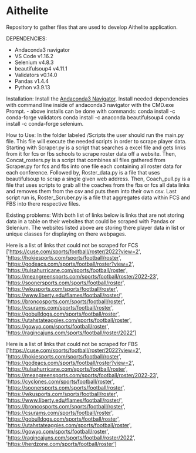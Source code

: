 # Aithelite
Repository to gather files that are used to develop Aithelite application.

DEPENDENCIES: 
* Andaconda3 navigator
* VS Code v1.16.2
* Selenium v4.8.3
* beautifulsoup4 v4.11.1
* Validators v0.14.0
* Pandas v1.4.4
* Python v3.9.13


Installation: 
  Install the [Andaconda3 Navigator](https://www.anaconda.com/download/).
  Install needed dependencies with command line inside of andaconda3 navigator with the CMD.exe Prompt.
    - above installs can be done with commands: conda install -c conda-forge validators
                                                conda install -c anaconda beautifulsoup4
                                                conda install -c conda-forge selenium.
                                                

How to Use:
In the folder labeled /Scripts the user should run the main.py file.  This file will execute the needed scripts in order to scrape player data.  Starting with Scraper.py is a script that searches a excel file and gets links from it for fcs or fbs schools to scrape roster data off a website.  Then, Concat_rosters.py is a script that combines all files gathered from Scraper.py for fcs and fbs into one file each containing all roster data for each conference.  Followed by, Roster_data.py is a file that uses beautifulsoup to scrap a single given web address.  Then, Coach_pull.py is a file that uses scripts to grab all the coaches from the fbs or fcs all data links and removes them from the csv and puts them into their own csv.  Last script run is, Roster_Scruber.py is a file that aggregates data within FCS and FBS into there respective files.

Existing problems:
With both list of links below is links that are not storing data in a table on their websites that could be scraped with Pandas or Selenium.  The websites listed above are storing there player data in list or unique classes for displaying on there webpages. 

Here is a list of links that could not be scraped for FCS ['https://cuse.com/sports/football/roster/2022?view=2', 'https://hokiesports.com/sports/football/roster', 'https://godeacs.com/sports/football/roster?view=2', 'https://tulsahurricane.com/sports/football/roster', 'https://meangreensports.com/sports/football/roster/2022-23', 'https://soonersports.com/sports/football/roster', 'https://wkusports.com/sports/football/roster', 'https://www.liberty.edu/flames/football/roster/', 'https://broncosports.com/sports/football/roster', 'https://csurams.com/sports/football/roster', 'https://gobulldogs.com/sports/football/roster', 'https://utahstateaggies.com/sports/football/roster', 'https://gowyo.com/sports/football/roster', 'https://ragincajuns.com/sports/football/roster/2022']

Here is a list of links that could not be scraped for FBS ['https://cuse.com/sports/football/roster/2022?view=2', 'https://hokiesports.com/sports/football/roster', 'https://godeacs.com/sports/football/roster?view=2', 'https://tulsahurricane.com/sports/football/roster', 'https://meangreensports.com/sports/football/roster/2022-23', 'https://cyclones.com/sports/football/roster', 'https://soonersports.com/sports/football/roster', 'https://wkusports.com/sports/football/roster', 'https://www.liberty.edu/flames/football/roster/', 'https://broncosports.com/sports/football/roster', 'https://csurams.com/sports/football/roster', 'https://gobulldogs.com/sports/football/roster', 'https://utahstateaggies.com/sports/football/roster', 'https://gowyo.com/sports/football/roster', 'https://ragincajuns.com/sports/football/roster/2022', 'https://herdzone.com/sports/football/roster']


